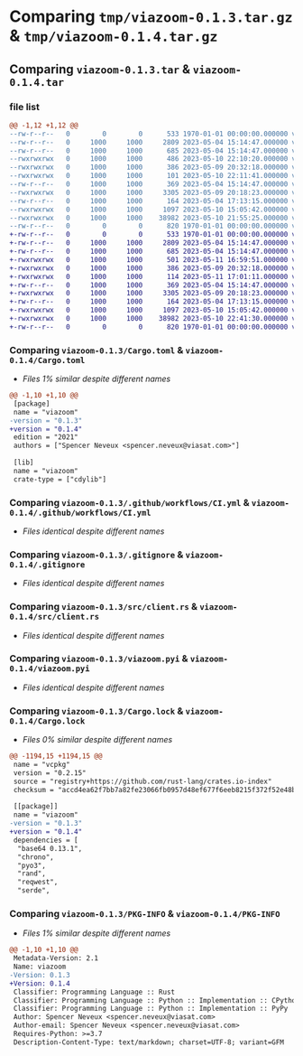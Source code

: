 # Comparing `tmp/viazoom-0.1.3.tar.gz` & `tmp/viazoom-0.1.4.tar.gz`

## Comparing `viazoom-0.1.3.tar` & `viazoom-0.1.4.tar`

### file list

```diff
@@ -1,12 +1,12 @@
--rw-r--r--   0        0        0      533 1970-01-01 00:00:00.000000 viazoom-0.1.3/Cargo.toml
--rw-r--r--   0     1000     1000     2809 2023-05-04 15:14:47.000000 viazoom-0.1.3/.github/workflows/CI.yml
--rw-r--r--   0     1000     1000      685 2023-05-04 15:14:47.000000 viazoom-0.1.3/.gitignore
--rwxrwxrwx   0     1000     1000      486 2023-05-10 22:10:20.000000 viazoom-0.1.3/Dockerfile
--rwxrwxrwx   0     1000     1000      386 2023-05-09 20:32:18.000000 viazoom-0.1.3/README.md
--rwxrwxrwx   0     1000     1000      101 2023-05-10 22:11:41.000000 viazoom-0.1.3/build.sh
--rw-r--r--   0     1000     1000      369 2023-05-04 15:14:47.000000 viazoom-0.1.3/pyproject.toml
--rwxrwxrwx   0     1000     1000     3305 2023-05-09 20:18:23.000000 viazoom-0.1.3/src/client.rs
--rw-r--r--   0     1000     1000      164 2023-05-04 17:13:15.000000 viazoom-0.1.3/src/lib.rs
--rwxrwxrwx   0     1000     1000     1097 2023-05-10 15:05:42.000000 viazoom-0.1.3/viazoom.pyi
--rwxrwxrwx   0     1000     1000    38982 2023-05-10 21:55:25.000000 viazoom-0.1.3/Cargo.lock
--rw-r--r--   0        0        0      820 1970-01-01 00:00:00.000000 viazoom-0.1.3/PKG-INFO
+-rw-r--r--   0        0        0      533 1970-01-01 00:00:00.000000 viazoom-0.1.4/Cargo.toml
+-rw-r--r--   0     1000     1000     2809 2023-05-04 15:14:47.000000 viazoom-0.1.4/.github/workflows/CI.yml
+-rw-r--r--   0     1000     1000      685 2023-05-04 15:14:47.000000 viazoom-0.1.4/.gitignore
+-rwxrwxrwx   0     1000     1000      501 2023-05-11 16:59:51.000000 viazoom-0.1.4/Dockerfile
+-rwxrwxrwx   0     1000     1000      386 2023-05-09 20:32:18.000000 viazoom-0.1.4/README.md
+-rwxrwxrwx   0     1000     1000      114 2023-05-11 17:01:11.000000 viazoom-0.1.4/build.sh
+-rw-r--r--   0     1000     1000      369 2023-05-04 15:14:47.000000 viazoom-0.1.4/pyproject.toml
+-rwxrwxrwx   0     1000     1000     3305 2023-05-09 20:18:23.000000 viazoom-0.1.4/src/client.rs
+-rw-r--r--   0     1000     1000      164 2023-05-04 17:13:15.000000 viazoom-0.1.4/src/lib.rs
+-rwxrwxrwx   0     1000     1000     1097 2023-05-10 15:05:42.000000 viazoom-0.1.4/viazoom.pyi
+-rwxrwxrwx   0     1000     1000    38982 2023-05-10 22:41:30.000000 viazoom-0.1.4/Cargo.lock
+-rw-r--r--   0        0        0      820 1970-01-01 00:00:00.000000 viazoom-0.1.4/PKG-INFO
```

### Comparing `viazoom-0.1.3/Cargo.toml` & `viazoom-0.1.4/Cargo.toml`

 * *Files 1% similar despite different names*

```diff
@@ -1,10 +1,10 @@
 [package]
 name = "viazoom"
-version = "0.1.3"
+version = "0.1.4"
 edition = "2021"
 authors = ["Spencer Neveux <spencer.neveux@viasat.com>"]
 
 [lib]
 name = "viazoom"
 crate-type = ["cdylib"]
```

### Comparing `viazoom-0.1.3/.github/workflows/CI.yml` & `viazoom-0.1.4/.github/workflows/CI.yml`

 * *Files identical despite different names*

### Comparing `viazoom-0.1.3/.gitignore` & `viazoom-0.1.4/.gitignore`

 * *Files identical despite different names*

### Comparing `viazoom-0.1.3/src/client.rs` & `viazoom-0.1.4/src/client.rs`

 * *Files identical despite different names*

### Comparing `viazoom-0.1.3/viazoom.pyi` & `viazoom-0.1.4/viazoom.pyi`

 * *Files identical despite different names*

### Comparing `viazoom-0.1.3/Cargo.lock` & `viazoom-0.1.4/Cargo.lock`

 * *Files 0% similar despite different names*

```diff
@@ -1194,15 +1194,15 @@
 name = "vcpkg"
 version = "0.2.15"
 source = "registry+https://github.com/rust-lang/crates.io-index"
 checksum = "accd4ea62f7bb7a82fe23066fb0957d48ef677f6eeb8215f372f52e48bb32426"
 
 [[package]]
 name = "viazoom"
-version = "0.1.3"
+version = "0.1.4"
 dependencies = [
  "base64 0.13.1",
  "chrono",
  "pyo3",
  "rand",
  "reqwest",
  "serde",
```

### Comparing `viazoom-0.1.3/PKG-INFO` & `viazoom-0.1.4/PKG-INFO`

 * *Files 1% similar despite different names*

```diff
@@ -1,10 +1,10 @@
 Metadata-Version: 2.1
 Name: viazoom
-Version: 0.1.3
+Version: 0.1.4
 Classifier: Programming Language :: Rust
 Classifier: Programming Language :: Python :: Implementation :: CPython
 Classifier: Programming Language :: Python :: Implementation :: PyPy
 Author: Spencer Neveux <spencer.neveux@viasat.com>
 Author-email: Spencer Neveux <spencer.neveux@viasat.com>
 Requires-Python: >=3.7
 Description-Content-Type: text/markdown; charset=UTF-8; variant=GFM
```

